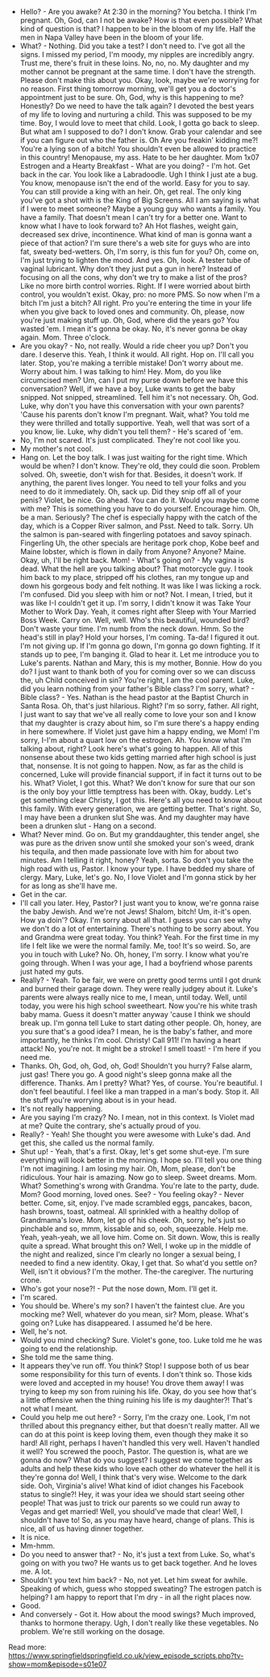 - Hello? - Are you awake? At 2:30 in the morning? You betcha.
I think I'm pregnant.
Oh, God, can I not be awake? How is that even possible? What kind of question is that? I happen to be in the bloom of my life.
Half the men in Napa Valley have been in the bloom of your life.
- What? - Nothing.
Did you take a test? I don't need to.
I've got all the signs.
I missed my period, I'm moody, my nipples are incredibly angry.
Trust me, there's fruit in these loins.
No, no, no.
My daughter and my mother cannot be pregnant at the same time.
I don't have the strength.
Please don't make this about you.
Okay, look, maybe we're worrying for no reason.
First thing tomorrow morning, we'll get you a doctor's appointment just to be sure.
Oh, God, why is this happening to me? Honestly? Do we need to have the talk again? I devoted the best years of my life to loving and nurturing a child.
This was supposed to be my time.
Boy, I would love to meet that child.
Look, I gotta go back to sleep.
But what am I supposed to do? I don't know.
Grab your calendar and see if you can figure out who the father is.
Oh Are you freakin' kidding me?! You're a lying son of a bitch! You shouldn't even be allowed to practice in this country! Menopause, my ass.
Hate to be her daughter.
Mom 1x07 Estrogen and a Hearty Breakfast - What are you doing? - I'm hot.
Get back in the car.
You look like a Labradoodle.
Ugh I think I just ate a bug.
You know, menopause isn't the end of the world.
Easy for you to say.
You can still provide a king with an heir.
Oh, get real.
The only king you've got a shot with is the King of Big Screens.
All I am saying is what if I were to meet someone? Maybe a young guy who wants a family.
You have a family.
That doesn't mean I can't try for a better one.
Want to know what I have to look forward to? Ah Hot flashes, weight gain, decreased sex drive, incontinence.
What kind of man is gonna want a piece of that action? I'm sure there's a web site for guys who are into fat, sweaty bed-wetters.
Oh, I'm sorry, is this fun for you? Oh, come on, I'm just trying to lighten the mood.
And yes.
Oh, look.
A tester tube of vaginal lubricant.
Why don't they just put a gun in here? Instead of focusing on all the cons, why don't we try to make a list of the pros? Like no more birth control worries.
Right.
If I were worried about birth control, you wouldn't exist.
Okay, pro: no more PMS.
So now when I'm a bitch I'm just a bitch? All right.
Pro you're entering the time in your life when you give back to loved ones and community.
Oh, please, now you're just making stuff up.
Oh, God, where did the years go? You wasted 'em.
I mean it's gonna be okay.
No, it's never gonna be okay again.
Mom.
Three o'clock.
- Are you okay? - No, not really.
Would a ride cheer you up? Don't you dare.
I deserve this.
Yeah, I think it would.
All right.
Hop on.
I'll call you later.
Stop, you're making a terrible mistake! Don't worry about me.
Worry about him.
I was talking to him! Hey.
Mom, do you like circumcised men? Um, can I put my purse down before we have this conversation? Well, if we have a boy, Luke wants to get the baby snipped.
Not snipped, streamlined.
Tell him it's not necessary.
Oh, God.
Luke, why don't you have this conversation with your own parents? 'Cause his parents don't know I'm pregnant.
Wait, what? You told me they were thrilled and totally supportive.
Yeah, well that was sort of a you know, lie.
Luke, why didn't you tell them? - He's scared of 'em.
- No, I'm not scared.
It's just complicated.
They're not cool like you.
- My mother's not cool.
- Hang on.
Let the boy talk.
I was just waiting for the right time.
Which would be when? I don't know.
They're old, they could die soon.
Problem solved.
Oh, sweetie, don't wish for that.
Besides, it doesn't work.
If anything, the parent lives longer.
You need to tell your folks and you need to do it immediately.
Oh, sack up.
Did they snip off all of your penis? Violet, be nice.
Go ahead.
You can do it.
Would you maybe come with me? This is something you have to do yourself.
Encourage him.
Oh, be a man.
Seriously? The chef is especially happy with the catch of the day, which is a Copper River salmon, and Psst.
Need to talk.
Sorry.
Uh the salmon is pan-seared with fingerling potatoes and savoy spinach.
Fingerling Uh, the other specials are heritage pork chop, Kobe beef and Maine lobster, which is flown in daily from Anyone? Anyone? Maine.
Okay, uh, I'll be right back.
Mom! - What's going on? - My vagina is dead.
What the hell are you talking about? That motorcycle guy.
I took him back to my place, stripped off his clothes, ran my tongue up and down his gorgeous body and felt nothing.
It was like I was licking a rock.
I'm confused.
Did you sleep with him or not? Not.
I mean, I tried, but it was like I-I couldn't get it up.
I'm sorry, I didn't know it was Take Your Mother to Work Day.
Yeah, it comes right after Sleep with Your Married Boss Week.
Carry on.
Well, well.
Who's this beautiful, wounded bird? Don't waste your time.
I'm numb from the neck down.
Hmm.
So the head's still in play? Hold your horses, I'm coming.
Ta-da! I figured it out.
I'm not giving up.
If I'm gonna go down, I'm gonna go down fighting.
If it stands up to pee, I'm banging it.
Glad to hear it.
Let me introduce you to Luke's parents.
Nathan and Mary, this is my mother, Bonnie.
How do you do? I just want to thank both of you for coming over so we can discuss the, uh Child conceived in sin? You're right, I am the cool parent.
Luke, did you learn nothing from your father's Bible class? I'm sorry, what? - Bible class? - Yes.
Nathan is the head pastor at the Baptist Church in Santa Rosa.
Oh, that's just hilarious.
Right? I'm so sorry, father.
All right, I just want to say that we've all really come to love your son and I know that my daughter is crazy about him, so I'm sure there's a happy ending in here somewhere.
If Violet just gave him a happy ending, we Mom! I'm sorry, I-I'm about a quart low on the estrogen.
Ah.
You know what I'm talking about, right? Look here's what's going to happen.
All of this nonsense about these two kids getting married after high school is just that, nonsense.
It is not going to happen.
Now, as far as the child is concerned, Luke will provide financial support, if in fact it turns out to be his.
What? Violet, I got this.
What? We don't know for sure that our son is the only boy your little temptress has been with.
Okay, buddy.
Let's get something clear Christy, I got this.
Here's all you need to know about this family.
With every generation, we are getting better.
That's right.
So, I may have been a drunken slut She was.
And my daughter may have been a drunken slut - Hang on a second.
- What? Never mind.
Go on.
But my granddaughter, this tender angel, she was pure as the driven snow until she smoked your son's weed, drank his tequila, and then made passionate love with him for about two minutes.
Am I telling it right, honey? Yeah, sorta.
So don't you take the high road with us, Pastor.
I know your type.
I have bedded my share of clergy.
Mary, Luke, let's go.
No, I love Violet and I'm gonna stick by her for as long as she'll have me.
- Get in the car.
- I'll call you later.
Hey, Pastor? I just want you to know, we're gonna raise the baby Jewish.
And we're not Jews! Shalom, bitch! Um, it-it's open.
How ya doin'? Okay.
I'm sorry about all that.
I guess you can see why we don't do a lot of entertaining.
There's nothing to be sorry about.
You and Grandma were great today.
You think? Yeah.
For the first time in my life I felt like we were the normal family.
Me, too! It's so weird.
So, are you in touch with Luke? No.
Oh, honey, I'm sorry.
I know what you're going through.
When I was your age, I had a boyfriend whose parents just hated my guts.
- Really? - Yeah.
To be fair, we were on pretty good terms until I got drunk and burned their garage down.
They were really judgey about it.
Luke's parents were always really nice to me, I mean, until today.
Well, until today, you were his high school sweetheart.
Now you're his white trash baby mama.
Guess it doesn't matter anyway 'cause I think we should break up.
I'm gonna tell Luke to start dating other people.
Oh, honey, are you sure that's a good idea? I mean, he is the baby's father, and more importantly, he thinks I'm cool.
Christy! Call 911! I'm having a heart attack! No, you're not.
It might be a stroke! I smell toast! - I'm here if you need me.
- Thanks.
Oh, God, oh, God, oh, God! Shouldn't you hurry? False alarm, just gas! There you go.
A good night's sleep gonna make all the difference.
Thanks.
Am I pretty? What? Yes, of course.
You're beautiful.
I don't feel beautiful.
I feel like a man trapped in a man's body.
Stop it.
All the stuff you're worrying about is in your head.
- It's not really happening.
- Are you saying I'm crazy? No.
I mean, not in this context.
Is Violet mad at me? Quite the contrary, she's actually proud of you.
- Really? - Yeah! She thought you were awesome with Luke's dad.
And get this, she called us the normal family.
- Shut up! - Yeah, that's a first.
Okay, let's get some shut-eye.
I'm sure everything will look better in the morning.
I hope so.
I'll tell you one thing I'm not imagining.
I am losing my hair.
Oh, Mom, please, don't be ridiculous.
Your hair is amazing.
Now go to sleep.
Sweet dreams.
Mom.
What? Something's wrong with Grandma.
You're late to the party, dude.
Mom? Good morning, loved ones.
See? - You feeling okay? - Never better.
Come, sit, enjoy.
I've made scrambled eggs, pancakes, bacon, hash browns, toast, oatmeal.
All sprinkled with a healthy dollop of Grandmama's love.
Mom, let go of his cheek.
Oh, sorry, he's just so pinchable and so, mmm, kissable and so, ooh, squeezable.
Help me.
Yeah, yeah-yeah, we all love him.
Come on.
Sit down.
Wow, this is really quite a spread.
What brought this on? Well, I woke up in the middle of the night and realized, since I'm clearly no longer a sexual being, I needed to find a new identity.
Okay, I get that.
So what'd you settle on? Well, isn't it obvious? I'm the mother.
The-the caregiver.
The nurturing crone.
- Who's got your nose?! - Put the nose down, Mom.
I'll get it.
- I'm scared.
- You should be.
Where's my son? I haven't the faintest clue.
Are you mocking me? Well, whatever do you mean, sir? Mom, please.
What's going on? Luke has disappeared.
I assumed he'd be here.
- Well, he's not.
- Would you mind checking? Sure.
Violet's gone, too.
Luke told me he was going to end the relationship.
- She told me the same thing.
- It appears they've run off.
You think? Stop! I suppose both of us bear some responsibility for this turn of events.
I don't think so.
Those kids were loved and accepted in my house! You drove them away! I was trying to keep my son from ruining his life.
Okay, do you see how that's a little offensive when the thing ruining his life is my daughter?! That's not what I meant.
- Could you help me out here? - Sorry, I'm the crazy one.
Look, I'm not thrilled about this pregnancy either, but that doesn't really matter.
All we can do at this point is keep loving them, even though they make it so hard! All right, perhaps I haven't handled this very well.
Haven't handled it well? You screwed the pooch, Pastor.
The question is, what are we gonna do now? What do you suggest? I suggest we come together as adults and help these kids who love each other do whatever the hell it is they're gonna do! Well, I think that's very wise.
Welcome to the dark side.
Ooh, Virginia's alive! What kind of idiot changes his Facebook status to single?! Hey, it was your idea we should start seeing other people! That was just to trick our parents so we could run away to Vegas and get married! Well, you should've made that clear! Well, I shouldn't have to! So, as you may have heard, change of plans.
This is nice, all of us having dinner together.
- It is nice.
- Mm-hmm.
- Do you need to answer that? - No, it's just a text from Luke.
So, what's going on with you two? He wants us to get back together.
And he loves me.
A lot.
- Shouldn't you text him back? - No, not yet.
Let him sweat for awhile.
Speaking of which, guess who stopped sweating? The estrogen patch is helping? I am happy to report that I'm dry - in all the right places now.
- Good.
- And conversely - Got it.
How about the mood swings? Much improved, thanks to hormone therapy.
Ugh, I don't really like these vegetables.
No problem.
We're still working on the dosage.

Read more: https://www.springfieldspringfield.co.uk/view_episode_scripts.php?tv-show=mom&episode=s01e07

